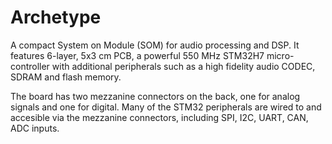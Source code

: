 # Archetype

A compact System on Module (SOM) for audio processing and DSP.
It features 6-layer, 5x3 cm PCB, a powerful 550 MHz STM32H7 micro-controller with additional peripherals such as a high fidelity audio CODEC,
SDRAM and flash memory.

The board has two mezzanine connectors on the back, one for analog signals and one for digital.
Many of the STM32 peripherals are wired to and accesible via the mezzanine connectors, including SPI, I2C, UART, CAN, ADC inputs.

